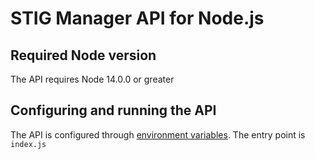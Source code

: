 # STIG Manager API for Node.js

## Required Node version
The API requires Node 14.0.0 or greater

## Configuring and running the API
The API is configured through [environment variables](../docs/Environment_Variables.md). The entry point is `index.js`
